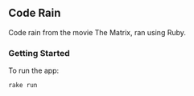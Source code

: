 ## Code Rain

Code rain from the movie The Matrix, ran using Ruby.

### Getting Started


To run the app:

`rake run`